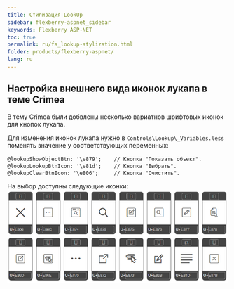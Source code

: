 ```yaml
---
title: Стилизация LookUp
sidebar: flexberry-aspnet_sidebar
keywords: Flexberry ASP-NET
toc: true
permalink: ru/fa_lookup-stylization.html
folder: products/flexberry-aspnet/
lang: ru
---
```


## Настройка внешнего вида иконок лукапа в теме Crimea
В тему Crimea были добвлены несколько вариатнов шрифтовых иконок для кнопок лукапа.

Для изменения иконок лукапа нужно в `Controls\Lookup\_Variables.less` поменять значение у соответствующих переменных:

```
@lookupShowObjectBtn: '\e879';    // Кнопка "Показать объект".
@lookupLookupBtnIcon: '\e81d';    // Кнопка "Выбрать".
@lookupClearBtnIcon: '\e806';     // Кнопка "Очистить".
```

На выбор доступны следующие иконки:
![](/images/pages/img/CaseberryWeb/LookUp/LookUpIcons.png)
